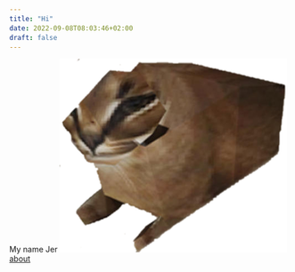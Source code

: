 ```yaml
---
title: "Hi"
date: 2022-09-08T08:03:46+02:00
draft: false
---
```


My name Jer
![floppa](/static/img/floppa_poly.png)
[about](about.md)
